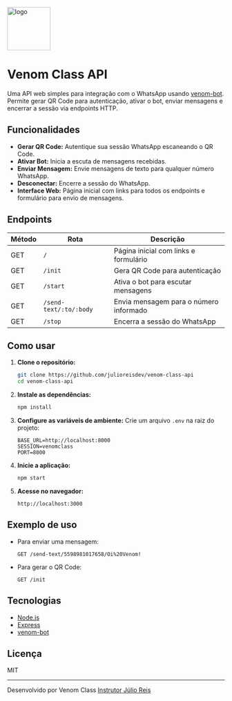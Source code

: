 <img width="100" height="100" alt="logo" src="https://github.com/user-attachments/assets/d2699dc7-a9ae-4b50-ba76-208c5882e988" />

# Venom Class API

Uma API web simples para integração com o WhatsApp usando [venom-bot](https://github.com/orkestral/venom). Permite gerar QR Code para autenticação, ativar o bot, enviar mensagens e encerrar a sessão via endpoints HTTP.

## Funcionalidades

- **Gerar QR Code:** Autentique sua sessão WhatsApp escaneando o QR Code.
- **Ativar Bot:** Inicia a escuta de mensagens recebidas.
- **Enviar Mensagem:** Envie mensagens de texto para qualquer número WhatsApp.
- **Desconectar:** Encerre a sessão do WhatsApp.
- **Interface Web:** Página inicial com links para todos os endpoints e formulário para envio de mensagens.

## Endpoints

| Método | Rota                                      | Descrição                                 |
|--------|-------------------------------------------|-------------------------------------------|
| GET    | `/`                                       | Página inicial com links e formulário     |
| GET    | `/init`                                   | Gera QR Code para autenticação            |
| GET    | `/start`                                  | Ativa o bot para escutar mensagens        |
| GET    | `/send-text/:to/:body`              | Envia mensagem para o número informado    |
| GET    | `/stop`                                   | Encerra a sessão do WhatsApp              |

## Como usar

1. **Clone o repositório:**

   ```bash
   git clone https://github.com/julioreisdev/venom-class-api
   cd venom-class-api
   ```

2. **Instale as dependências:**

   ```bash
   npm install
   ```

3. **Configure as variáveis de ambiente:**
   Crie um arquivo `.env` na raiz do projeto:

   ```
   BASE_URL=http://localhost:8000
   SESSION=venomclass
   PORT=8000
   ```

4. **Inicie a aplicação:**

   ```bash
   npm start
   ```

5. **Acesse no navegador:**

   ```
   http://localhost:3000
   ```

## Exemplo de uso

- Para enviar uma mensagem:

  ```
  GET /send-text/5598981017658/Oi%20Venom!
  ```

- Para gerar o QR Code:

  ```
  GET /init
  ```

## Tecnologias

- [Node.js](https://nodejs.org/)
- [Express](https://expressjs.com/)
- [venom-bot](https://github.com/orkestral/venom)

## Licença

MIT

---

Desenvolvido por Venom Class [Instrutor Júlio Reis](https://github.com/julioreisdev)

